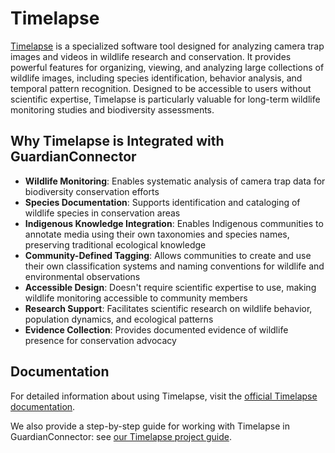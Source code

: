 # Timelapse

[Timelapse](https://saul.cpsc.ucalgary.ca/timelapse/) is a specialized software tool designed for analyzing camera trap images and videos in wildlife research and conservation. It provides powerful features for organizing, viewing, and analyzing large collections of wildlife images, including species identification, behavior analysis, and temporal pattern recognition. Designed to be accessible to users without scientific expertise, Timelapse is particularly valuable for long-term wildlife monitoring studies and biodiversity assessments.

## Why Timelapse is Integrated with GuardianConnector

- **Wildlife Monitoring**: Enables systematic analysis of camera trap data for biodiversity conservation efforts
- **Species Documentation**: Supports identification and cataloging of wildlife species in conservation areas
- **Indigenous Knowledge Integration**: Enables Indigenous communities to annotate media using their own taxonomies and species names, preserving traditional ecological knowledge
- **Community-Defined Tagging**: Allows communities to create and use their own classification systems and naming conventions for wildlife and environmental observations
- **Accessible Design**: Doesn't require scientific expertise to use, making wildlife monitoring accessible to community members
- **Research Support**: Facilitates scientific research on wildlife behavior, population dynamics, and ecological patterns
- **Evidence Collection**: Provides documented evidence of wildlife presence for conservation advocacy

## Documentation

For detailed information about using Timelapse, visit the [official Timelapse documentation](https://saul.cpsc.ucalgary.ca/timelapse/).

We also provide a step-by-step guide for working with Timelapse in GuardianConnector: see [our Timelapse project guide](../../../tutorials//guide-timelapse-project).